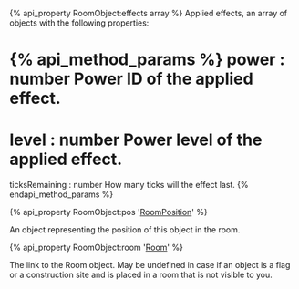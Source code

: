 {% api_property RoomObject:effects array %}
Applied effects, an array of objects with the following properties:

{% api_method_params %}
power : number
Power ID of the applied effect.
===
level : number
Power level of the applied effect.
===
ticksRemaining : number
How many ticks will the effect last.
{% endapi_method_params %}


{% api_property RoomObject:pos '<a href="#RoomPosition">RoomPosition</a>' %}



An object representing the position of this object in the room.



{% api_property RoomObject:room '<a href="#Room">Room</a>' %}



The link to the Room object. May be undefined in case if an object is a flag or a construction site and is placed in a room that is not visible to you.

